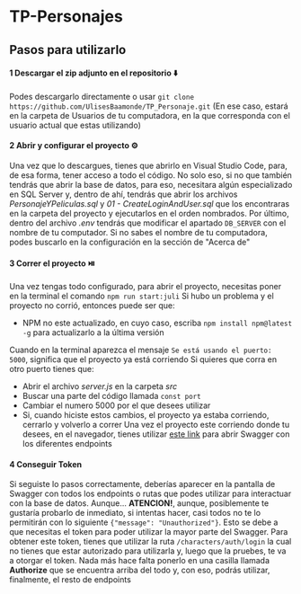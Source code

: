# TP-Personajes

## Pasos para utilizarlo 

#### 1 Descargar el zip adjunto en el repositorio ⬇️
Podes descargarlo directamente o usar `git clone https://github.com/UlisesBaamonde/TP_Personaje.git` (En ese caso, estará en la carpeta de Usuarios de tu computadora, en la que corresponda con el usuario actual que estas utilizando)
#### 2 Abrir y configurar el proyecto ⚙️
Una vez que lo descargues, tienes que abrirlo en Visual Studio Code, para, de esa forma, tener acceso a todo el código. No solo eso, si no que también tendrás que abrir la base de datos, para eso, necesitara algún especializado en SQL Server y, dentro de ahí, tendrás que abrir los archivos *PersonajeYPeliculas.sql* y *01 - CreateLoginAndUser.sql* que los encontraras en la carpeta del proyecto y ejecutarlos en el orden nombrados. Por último, dentro del archivo *.env* tendrás que modificar el apartado `DB_SERVER` con el nombre de tu computador. 
Si no sabes el nombre de tu computadora, podes buscarlo en la configuración en la sección de "Acerca de"
#### 3 Correr el proyecto ⏯️
Una vez tengas todo configurado, para abrir el proyecto, necesitas poner en la terminal el comando `npm run start:juli`
Si hubo un problema y el proyecto no corrió, entonces puede ser que:
- NPM no este actualizado, en cuyo caso, escriba `npm install npm@latest -g` para actualizarlo a la última versión

Cuando en la terminal aparezca el mensaje `Se está usando el puerto: 5000`, significa que el proyecto ya está corriendo
Si quieres que corra en otro puerto tienes que:
- Abrir el archivo *server.js* en la carpeta *src*
- Buscar una parte del código llamada `const port`
- Cambiar el numero 5000 por el que desees utilizar
- Si, cuando hiciste estos cambios, el proyecto ya estaba corriendo, cerrarlo y volverlo a correr
Una vez el proyecto este corriendo donde tu desees, en el navegador, tienes utilizar [este link](http://localhost:5000/api-docs) para abrir Swagger con los diferentes endpoints

#### 4 Conseguir Token
Si seguiste lo pasos correctamente, deberías aparecer en la pantalla de Swagger con todos los endpoints o rutas que podes utilizar para interactuar con la base de datos.
Aunque... **ATENCION!**, aunque, posiblemente te gustaría probarlo de inmediato, si intentas hacer, casi todos no te lo permitirán con lo siguiente `{"message": "Unauthorized"}`. Esto se debe a que necesitas el token para poder utilizar la mayor parte del Swagger. Para obtener este token, tienes que utilizar la ruta `/characters/auth/login` la cual no tienes que estar autorizado para utilizarla y, luego que la pruebes, te va a otorgar el token. Nada más hace falta ponerlo en una casilla llamada **Authorize** que se encuentra arriba del todo y, con eso, podrás utilizar, finalmente, el resto de endpoints
 
    
